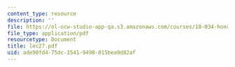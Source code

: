 ```yaml
---
content_type: resource
description: ''
file: https://ol-ocw-studio-app-qa.s3.amazonaws.com/courses/18-034-honors-differential-equations-spring-2004/ade90fd475dc15419498015bea9d82af_lec27.pdf
file_type: application/pdf
resourcetype: Document
title: lec27.pdf
uid: ade90fd4-75dc-1541-9498-015bea9d82af
---
```

